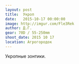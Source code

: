 ```yaml
---
layout: post
title:  Укроп
date:   2015-10-17 00:00:00
image: http://imgur.com/Fle3Rek
author: Д.Г.
gear: 70D / 55-250mm
shoot_date: 2015 10 17
location: Агрогородок
---
```


Укропные зонтики.
